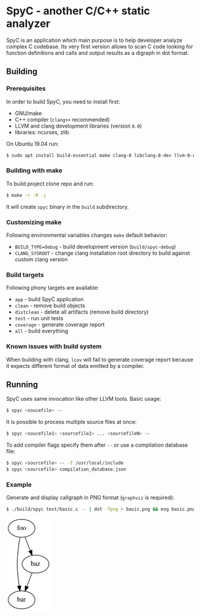 # SpyC - another C/C++ static analyzer

SpyC is an application which main purpose is to help developer
analyze complex C codebase. Its very first version allows to
scan C code looking for function definitions and calls and output
results as a digraph in dot format.

## Building

### Prerequisites

In order to build SpyC, you need to install first:
 * GNU/make
 * C++ compiler (`clang++` recommended)
 * LLVM and clang development libraries (version `8.0`)
 * libraries: ncurses, zlib

On Ubuntu 19.04 run:
```bash
$ sudo apt install build-essential make clang-8 libclang-8-dev llvm-8-dev ncurses-dev libz-dev
```

### Building with make

To build project clone repo and run:
```bash
$ make -r -R -j
```
It will create `spyc` binary in the `build` subdirectory.

### Customizing make

Following environmental variables changes `make` default behavior:
 * `BUILD_TYPE=debug` - build development version (`build/spyc-debug`)
 * `CLANG_SYSROOT` - change clang installation root directory to build against custom clang version

### Build targets

Following phony targets are available:
 * `app` - build SpyC application
 * `clean` - remove build objects
 * `distclean` - delete all artifacts (remove build directory)
 * `test` - run unit tests
 * `coverage` - generate coverage report
 * `all` - build everything

### Known issues with build system

When building with clang, `lcov` will fail to generate coverage report because it expects different format of data emitted by a compiler.

## Running

SpyC uses same invocation like other LLVM tools. Basic usage:
```bash
$ spyc <soucefile> -- 
```
It is possible to process multiple source files at once:
```bash
$ spyc <soucefile1> <sourcefile2> ... <sourcefileN> -- 
```
To add compiler flags specify them after `--` or use a compilation database file:
```bash
$ spyc <sourcefile> -- -I /usr/local/include
$ spyc <sourcefile> compilation_database.json
```

### Example

Generate and display callgraph in PNG format (`graphviz` is required):
```bash
$ ./build/spyc test/basic.c -- | dot -Tpng > basic.png && eog basic.png
```
![](doc/img/basic.png)
